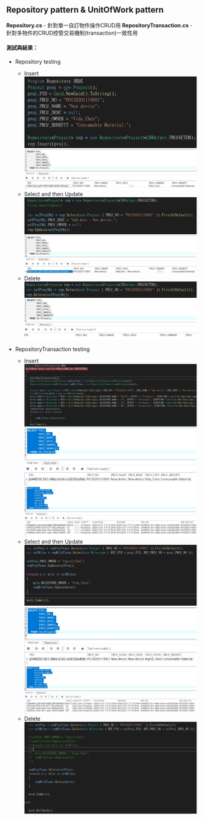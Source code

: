 ## Repository pattern & UnitOfWork pattern
**Repository.cs** - 針對單一自訂物件操作CRUD用
**RepositoryTransaction.cs** - 針對多物件的CRUD控管交易機制(transaction)一致性用

#### 測試與結果：
- Repository testing
  + Insert
  ![](https://github.com/Vida-Chen/Repository_UnitOfWork_Pattern/blob/master/test/insert.jpg?raw=true)
  ![](https://github.com/Vida-Chen/Repository_UnitOfWork_Pattern/blob/master/test/insert_result.jpg?raw=true)
  + Select and then Update  
  ![](https://github.com/Vida-Chen/Repository_UnitOfWork_Pattern/blob/master/test/select_update.jpg?raw=true)
  ![](https://github.com/Vida-Chen/Repository_UnitOfWork_Pattern/blob/master/test/select_update_result.jpg?raw=true)
  + Delete
  ![](https://github.com/Vida-Chen/Repository_UnitOfWork_Pattern/blob/master/test/delete.jpg?raw=true)
  ![](https://github.com/Vida-Chen/Repository_UnitOfWork_Pattern/blob/master/test/delete_result.jpg?raw=true)

- RepositoryTransaction testing
  + Insert
  ![](https://github.com/Vida-Chen/Repository_UnitOfWork_Pattern/blob/master/test/insert_trans.jpg?raw=true)
  ![](https://github.com/Vida-Chen/Repository_UnitOfWork_Pattern/blob/master/test/insert_trans_proj.jpg?raw=true)
  ![](https://github.com/Vida-Chen/Repository_UnitOfWork_Pattern/blob/master/test/insert_trans_mile.jpg?raw=true)
  + Select and then Update  
  ![](https://github.com/Vida-Chen/Repository_UnitOfWork_Pattern/blob/master/test/select_update_trans.jpg?raw=true)
  ![](https://github.com/Vida-Chen/Repository_UnitOfWork_Pattern/blob/master/test/select_update_trans_proj_result.jpg?raw=true)
  ![](https://github.com/Vida-Chen/Repository_UnitOfWork_Pattern/blob/master/test/select_update_trans_mile_result.jpg?raw=true)
  + Delete
  ![](https://github.com/Vida-Chen/Repository_UnitOfWork_Pattern/blob/master/test/select_delete.jpg?raw=true)

